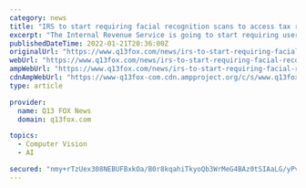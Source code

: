 ```yaml
---
category: news
title: "IRS to start requiring facial recognition scans to access tax returns"
excerpt: "The Internal Revenue Service is going to start requiring users of its online tax payment system to provide a selfie to a third-party company in order to access their accounts. Beginning in summer ..."
publishedDateTime: 2022-01-21T20:36:00Z
originalUrl: "https://www.q13fox.com/news/irs-to-start-requiring-facial-recognition-scans-to-access-tax-returns"
webUrl: "https://www.q13fox.com/news/irs-to-start-requiring-facial-recognition-scans-to-access-tax-returns"
ampWebUrl: "https://www.q13fox.com/news/irs-to-start-requiring-facial-recognition-scans-to-access-tax-returns.amp"
cdnAmpWebUrl: "https://www-q13fox-com.cdn.ampproject.org/c/s/www.q13fox.com/news/irs-to-start-requiring-facial-recognition-scans-to-access-tax-returns.amp"
type: article

provider:
  name: Q13 FOX News
  domain: q13fox.com

topics:
  - Computer Vision
  - AI

secured: "nmy+rTzUex308NEBUFBxkOa/B0r8kqahiTkyoQb3WrMeG4BAz0tSIAaLG/yPvfKnTVFX8j9/XJ3b1J3hGuxfvM+Uc7OM48+AKQII+dqBw/EX9JZ4salXBtnad3Ab+vja1QyRiLX4gMttnT8aPWN6zqkqQp67cj3+DVafgAcMUf9aGYf1OfRhZX8UxCYLIjmWGdVe++gZdDxUdL+zWactkmLk6cx11abB2Y6QjnFIpfx4cyfnzOFdZ/jz8+pRVsR1zClxQIPZd8xtJ+KMrwJ4KCpCeri5N1k7LSboDW6DFXiYHA+TgCO7va5Vd2uSOX8Aly5E9EJ7wRAoYMzoWUZwK8JSrLq8LFGHbQ2iTA3NTLo=;z0h5J2AtoypePPzZ7yMYUw=="
---
```



